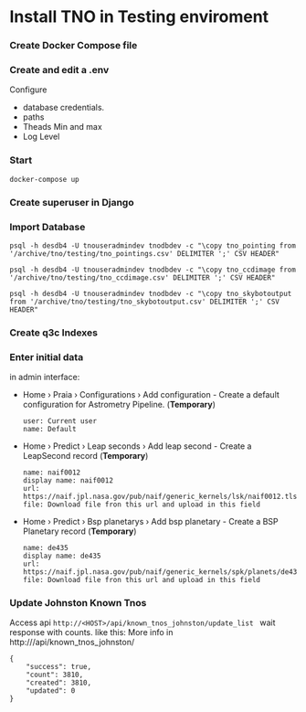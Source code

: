# Install TNO in Testing enviroment

### Create Docker Compose file 

### Create and edit a .env 
Configure
- database credentials. 
- paths
- Theads Min and max
- Log Level


### Start 
```docker-compose up```

### Create superuser in Django 


### Import Database

```psql -h desdb4 -U tnouseradmindev tnodbdev -c "\copy tno_pointing from '/archive/tno/testing/tno_pointings.csv' DELIMITER ';' CSV HEADER"```

```psql -h desdb4 -U tnouseradmindev tnodbdev -c "\copy tno_ccdimage from '/archive/tno/testing/tno_ccdimage.csv' DELIMITER ';' CSV HEADER"```

```psql -h desdb4 -U tnouseradmindev tnodbdev -c "\copy tno_skybotoutput from '/archive/tno/testing/tno_skybotoutput.csv' DELIMITER ';' CSV HEADER"```


### Create q3c Indexes

### Enter initial data
in admin interface:

- Home › Praia › Configurations › Add configuration  - Create a default configuration for Astrometry Pipeline. (**Temporary**)
  ```
  user: Current user
  name: Default
  ```

- Home › Predict › Leap seconds › Add leap second - Create a LeapSecond record (**Temporary**)

    ```
    name: naif0012
    display name: naif0012   
    url: https://naif.jpl.nasa.gov/pub/naif/generic_kernels/lsk/naif0012.tls
    file: Download file fron this url and upload in this field
    ```

- Home › Predict › Bsp planetarys › Add bsp planetary - Create a BSP Planetary record (**Temporary**)
  
  ```
  name: de435
  display name: de435
  url: https://naif.jpl.nasa.gov/pub/naif/generic_kernels/spk/planets/de435.bsp
  file: Download file fron this url and upload in this field
  ```

### Update Johnston Known Tnos
Access api ```http://<HOST>/api/known_tnos_johnston/update_list ``` wait response with counts. like this:
More info in http://<HOST>/api/known_tnos_johnston/
```
{
    "success": true,
    "count": 3810,
    "created": 3810,
    "updated": 0
}
```
